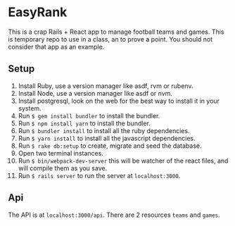 # EasyRank

This is a crap Rails + React app to manage football teams and games. This is temporary repo to use in a class, an to prove a point. You should not consider that app as an example.

## Setup

1. Install Ruby, use a version manager like asdf, rvm or rubenv.
2. Install Node, use a version manager like asdf or nvm.
3. Install postgresql, look on the web for the best way to install it in your system.
4. Run `$ gem install bundler` to install the bundler.
5. Run `$ npm install yarn` to install the bundler.
6. Run `$ bundler install` to install all the ruby dependencies.
7. Run `$ yarn install` to install all the javascript dependencies.
8. Run `$ rake db:setup` to create, migrate and seed the database.
9. Open two terminal instances.
10. Run `$ bin/webpack-dev-server` this will be watcher of the react files, and will compile them as you save.
11. Run `$ rails server` to run the server at `localhost:3000`.

## Api

The API is at  `localhost:3000/api`.
There are 2 resources `teams` and `games`.
